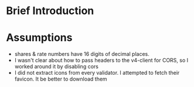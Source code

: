 # Brief Introduction

# Assumptions

- shares & rate numbers have 16 digits of decimal places.
- I wasn't clear about how to pass headers to the v4-client for CORS, so I worked around it by disabling cors
- I did not extract icons from every validator. I attempted to fetch their favicon. It be better to download them
